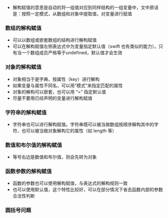 * 解构赋值的意思是自动的将一组值对应到同样结构的一组变量中，文中原话是：按照一定模式，从数组和对象中提取值，对变量进行赋值

### 数组的解构赋值
* 可以以数组或嵌套数组的结构进行解构赋值
* 可以在解构赋值左侧表达式中为变量指定默认值（swift 也有类似的能力）。只有当一个数组成员严格等于undefined，默认值才会生效

### 对象的解构赋值
* 对象相当于是字典，按属性（key）进行解构
* 如果变量与属性不同名，可以用“模式”来指定匹配的属性
* 对象的解构可以嵌套，也可以用 “=” 指定默认值
* 尽量不要用已经声明的变量进行解构赋值

### 字符串的解构赋值
* 字符串也可以进行解构赋值。字符串既可以被当做数组按顺序解构其中的字符，也可以被当做对象解构它的属性（如 length 等）

### 数值和布尔值的解构赋值
* 等号右边是数值和布尔值，则会先转为对象

### 函数参数的解构赋值
* 函数的参数也可以使用解构赋值，与表达式的解构规则一致
* 也可以使用默认值，这个特性比较好，可以在部分情况下省去函数内部的参数合法性判断

### 圆括号问题

